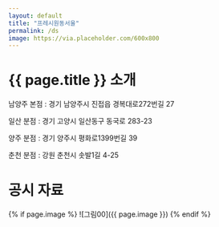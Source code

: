 ```yaml
---
layout: default
title: "프레시원동서울"
permalink: /ds
image: https://via.placeholder.com/600x800
---
```


# {{ page.title }} 소개

남양주 본점 : 경기 남양주시 진접읍 경복대로272번길 27

일산 분점 : 경기 고양시 일산동구 동국로 283-23

양주 분점 : 경기 양주시 평화로1399번길 39

춘천 분점 : 강원 춘천시 솟발1길 4-25

# 공시 자료

{% if page.image %}
![그림00]({{ page.image }})
{% endif %}
